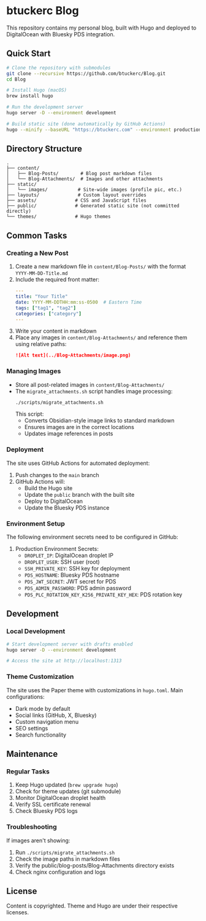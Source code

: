 # btuckerc Blog

This repository contains my personal blog, built with Hugo and deployed to DigitalOcean with Bluesky PDS integration.

## Quick Start

```bash
# Clone the repository with submodules
git clone --recursive https://github.com/btuckerc/Blog.git
cd Blog

# Install Hugo (macOS)
brew install hugo

# Run the development server
hugo server -D --environment development

# Build static site (done automatically by GitHub Actions)
hugo --minify --baseURL "https://btuckerc.com" --environment production
```

## Directory Structure

```
.
├── content/
│   ├── Blog-Posts/        # Blog post markdown files
│   └── Blog-Attachments/  # Images and other attachments
├── static/
│   └── images/           # Site-wide images (profile pic, etc.)
├── layouts/              # Custom layout overrides
├── assets/              # CSS and JavaScript files
├── public/              # Generated static site (not committed directly)
└── themes/              # Hugo themes
```

## Common Tasks

### Creating a New Post

1. Create a new markdown file in `content/Blog-Posts/` with the format `YYYY-MM-DD-Title.md`
2. Include the required front matter:
   ```yaml
   ---
   title: "Your Title"
   date: YYYY-MM-DDTHH:mm:ss-0500  # Eastern Time
   tags: ["tag1", "tag2"]
   categories: ["category"]
   ---
   ```
3. Write your content in markdown
4. Place any images in `content/Blog-Attachments/` and reference them using relative paths:
   ```markdown
   ![Alt text](../Blog-Attachments/image.png)
   ```

### Managing Images

- Store all post-related images in `content/Blog-Attachments/`
- The `migrate_attachments.sh` script handles image processing:
  ```bash
  ./scripts/migrate_attachments.sh
  ```
  This script:
  - Converts Obsidian-style image links to standard markdown
  - Ensures images are in the correct locations
  - Updates image references in posts

### Deployment

The site uses GitHub Actions for automated deployment:

1. Push changes to the `main` branch
2. GitHub Actions will:
   - Build the Hugo site
   - Update the `public` branch with the built site
   - Deploy to DigitalOcean
   - Update the Bluesky PDS instance

### Environment Setup

The following environment secrets need to be configured in GitHub:

1. Production Environment Secrets:
   - `DROPLET_IP`: DigitalOcean droplet IP
   - `DROPLET_USER`: SSH user (root)
   - `SSH_PRIVATE_KEY`: SSH key for deployment
   - `PDS_HOSTNAME`: Bluesky PDS hostname
   - `PDS_JWT_SECRET`: JWT secret for PDS
   - `PDS_ADMIN_PASSWORD`: PDS admin password
   - `PDS_PLC_ROTATION_KEY_K256_PRIVATE_KEY_HEX`: PDS rotation key

## Development

### Local Development

```bash
# Start development server with drafts enabled
hugo server -D --environment development

# Access the site at http://localhost:1313
```

### Theme Customization

The site uses the Paper theme with customizations in `hugo.toml`. Main configurations:
- Dark mode by default
- Social links (GitHub, X, Bluesky)
- Custom navigation menu
- SEO settings
- Search functionality

## Maintenance

### Regular Tasks
1. Keep Hugo updated (`brew upgrade hugo`)
2. Check for theme updates (git submodule)
3. Monitor DigitalOcean droplet health
4. Verify SSL certificate renewal
5. Check Bluesky PDS logs

### Troubleshooting

If images aren't showing:
1. Run `./scripts/migrate_attachments.sh`
2. Check the image paths in markdown files
3. Verify the public/blog-posts/Blog-Attachments directory exists
4. Check nginx configuration and logs

## License

Content is copyrighted. Theme and Hugo are under their respective licenses.
